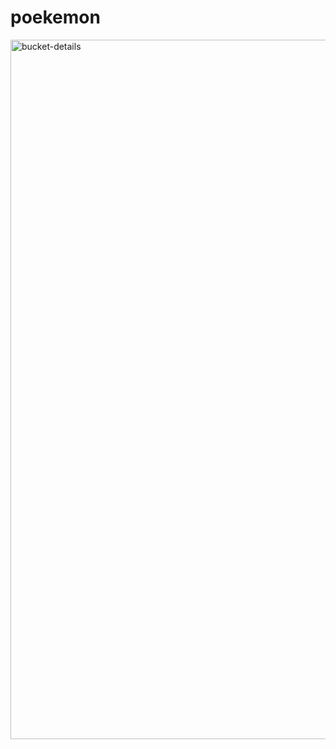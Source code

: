 # poekemon
<img width="1119" alt="bucket-details" src="https://user-images.githubusercontent.com/56035895/232344308-caea72e0-2fe6-49a0-87a4-7f35b9422100.png">
